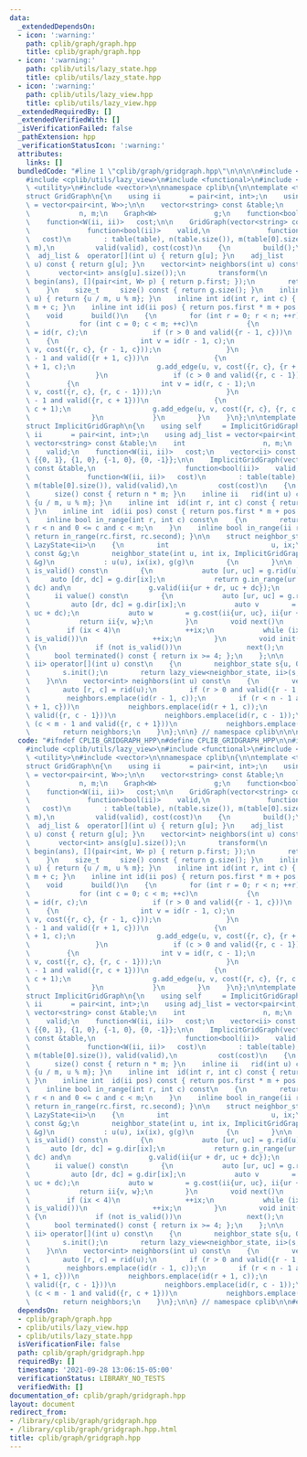```yaml
---
data:
  _extendedDependsOn:
  - icon: ':warning:'
    path: cplib/graph/graph.hpp
    title: cplib/graph/graph.hpp
  - icon: ':warning:'
    path: cplib/utils/lazy_state.hpp
    title: cplib/utils/lazy_state.hpp
  - icon: ':warning:'
    path: cplib/utils/lazy_view.hpp
    title: cplib/utils/lazy_view.hpp
  _extendedRequiredBy: []
  _extendedVerifiedWith: []
  _isVerificationFailed: false
  _pathExtension: hpp
  _verificationStatusIcon: ':warning:'
  attributes:
    links: []
  bundledCode: "#line 1 \"cplib/graph/gridgraph.hpp\"\n\n\n\n#include <cplib/graph/graph>\n\
    #include <cplib/utils/lazy_view>\n#include <functional>\n#include <string>\n#include\
    \ <utility>\n#include <vector>\n\nnamespace cplib\n{\n\ntemplate <typename W>\n\
    struct GridGraph\n{\n    using ii       = pair<int, int>;\n    using adj_list\
    \ = vector<pair<int, W>>;\n\n    vector<string> const &table;\n    int       \
    \            n, m;\n    Graph<W>              g;\n    function<bool(ii)>    valid;\n\
    \    function<W(ii, ii)>   cost;\n\n    GridGraph(vector<string> const &table,\n\
    \              function<bool(ii)>    valid,\n              function<W(ii, ii)>\
    \   cost)\n        : table(table), n(table.size()), m(table[0].size()), g(n *\
    \ m),\n          valid(valid), cost(cost)\n    {\n        build();\n    }\n  \
    \  adj_list &  operator[](int u) { return g[u]; }\n    adj_list    operator[](int\
    \ u) const { return g[u]; }\n    vector<int> neighbors(int u) const\n    {\n \
    \       vector<int> ans(g[u].size());\n        transform(\n            all(g[u]),\
    \ begin(ans), [](pair<int, W> p) { return p.first; });\n        return ans;\n\
    \    }\n    size_t     size() const { return g.size(); }\n    inline ii  rid(int\
    \ u) { return {u / m, u % m}; }\n    inline int id(int r, int c) { return r *\
    \ m + c; }\n    inline int id(ii pos) { return pos.first * m + pos.second; }\n\
    \    void       build()\n    {\n        for (int r = 0; r < n; ++r)\n        {\n\
    \            for (int c = 0; c < m; ++c)\n            {\n                int u\
    \ = id(r, c);\n                if (r > 0 and valid({r - 1, c}))\n            \
    \    {\n                    int v = id(r - 1, c);\n                    g.add_edge(u,\
    \ v, cost({r, c}, {r - 1, c}));\n                }\n                if (r < n\
    \ - 1 and valid({r + 1, c}))\n                {\n                    int v = id(r\
    \ + 1, c);\n                    g.add_edge(u, v, cost({r, c}, {r + 1, c}));\n\
    \                }\n                if (c > 0 and valid({r, c - 1}))\n       \
    \         {\n                    int v = id(r, c - 1);\n                    g.add_edge(u,\
    \ v, cost({r, c}, {r, c - 1}));\n                }\n                if (c < m\
    \ - 1 and valid({r, c + 1}))\n                {\n                    int v = id(r,\
    \ c + 1);\n                    g.add_edge(u, v, cost({r, c}, {r, c + 1}));\n \
    \               }\n            }\n        }\n    }\n};\n\ntemplate <typename W>\n\
    struct ImplicitGridGraph\n{\n    using self     = ImplicitGridGraph<W>;\n    using\
    \ ii       = pair<int, int>;\n    using adj_list = vector<pair<int, W>>;\n   \
    \ vector<string> const &table;\n    int                   n, m;\n    function<bool(ii)>\
    \    valid;\n    function<W(ii, ii)>   cost;\n    vector<ii> const      dir =\
    \ {{0, 1}, {1, 0}, {-1, 0}, {0, -1}};\n\n    ImplicitGridGraph(vector<string>\
    \ const &table,\n                      function<bool(ii)>    valid,\n        \
    \              function<W(ii, ii)>   cost)\n        : table(table), n(table.size()),\
    \ m(table[0].size()), valid(valid),\n          cost(cost)\n    {\n    }\n    size_t\
    \      size() const { return n * m; }\n    inline ii   rid(int u) const { return\
    \ {u / m, u % m}; }\n    inline int  id(int r, int c) const { return r * m + c;\
    \ }\n    inline int  id(ii pos) const { return pos.first * m + pos.second; }\n\
    \    inline bool in_range(int r, int c) const\n    {\n        return 0 <= r and\
    \ r < n and 0 <= c and c < m;\n    }\n    inline bool in_range(ii rc) const {\
    \ return in_range(rc.first, rc.second); }\n\n    struct neighbor_state : public\
    \ LazyState<ii>\n    {\n        int                         u, ix;\n        ImplicitGridGraph<W>\
    \ const &g;\n        neighbor_state(int u, int ix, ImplicitGridGraph<W> const\
    \ &g)\n            : u(u), ix(ix), g(g)\n        {\n        }\n\n        bool\
    \ is_valid() const\n        {\n            auto [ur, uc] = g.rid(u);\n       \
    \     auto [dr, dc] = g.dir[ix];\n            return g.in_range(ur + dr, uc +\
    \ dc) and\n                   g.valid(ii{ur + dr, uc + dc});\n        }\n\n  \
    \      ii value() const\n        {\n            auto [ur, uc] = g.rid(u);\n  \
    \          auto [dr, dc] = g.dir[ix];\n            auto v        = g.id(ur + dr,\
    \ uc + dc);\n            auto w        = g.cost(ii{ur, uc}, ii{ur + dr, uc + dc});\n\
    \            return ii{v, w};\n        }\n        void next()\n        {\n   \
    \         if (ix < 4)\n                ++ix;\n            while (ix < 4 and not\
    \ is_valid())\n                ++ix;\n        }\n        void init()\n       \
    \ {\n            if (not is_valid())\n                next();\n        };\n  \
    \      bool terminated() const { return ix >= 4; };\n    };\n\n    lazy_view<neighbor_state,\
    \ ii> operator[](int u) const\n    {\n        neighbor_state s{u, 0, *this};\n\
    \        s.init();\n        return lazy_view<neighbor_state, ii>(s, s.terminated());\n\
    \    }\n\n    vector<int> neighbors(int u) const\n    {\n        vector<int> neighbors;\n\
    \        auto [r, c] = rid(u);\n        if (r > 0 and valid({r - 1, c}))\n   \
    \         neighbors.emplace(id(r - 1, c));\n        if (r < n - 1 and valid({r\
    \ + 1, c}))\n            neighbors.emplace(id(r + 1, c));\n        if (c > 0 and\
    \ valid({r, c - 1}))\n            neighbors.emplace(id(r, c - 1));\n        if\
    \ (c < m - 1 and valid({r, c + 1}))\n            neighbors.emplace(id(r, c + 1));\n\
    \        return neighbors;\n    }\n};\n\n} // namespace cplib\n\n\n"
  code: "#ifndef CPLIB_GRIDGRAPH_HPP\n#define CPLIB_GRIDGRAPH_HPP\n\n#include <cplib/graph/graph>\n\
    #include <cplib/utils/lazy_view>\n#include <functional>\n#include <string>\n#include\
    \ <utility>\n#include <vector>\n\nnamespace cplib\n{\n\ntemplate <typename W>\n\
    struct GridGraph\n{\n    using ii       = pair<int, int>;\n    using adj_list\
    \ = vector<pair<int, W>>;\n\n    vector<string> const &table;\n    int       \
    \            n, m;\n    Graph<W>              g;\n    function<bool(ii)>    valid;\n\
    \    function<W(ii, ii)>   cost;\n\n    GridGraph(vector<string> const &table,\n\
    \              function<bool(ii)>    valid,\n              function<W(ii, ii)>\
    \   cost)\n        : table(table), n(table.size()), m(table[0].size()), g(n *\
    \ m),\n          valid(valid), cost(cost)\n    {\n        build();\n    }\n  \
    \  adj_list &  operator[](int u) { return g[u]; }\n    adj_list    operator[](int\
    \ u) const { return g[u]; }\n    vector<int> neighbors(int u) const\n    {\n \
    \       vector<int> ans(g[u].size());\n        transform(\n            all(g[u]),\
    \ begin(ans), [](pair<int, W> p) { return p.first; });\n        return ans;\n\
    \    }\n    size_t     size() const { return g.size(); }\n    inline ii  rid(int\
    \ u) { return {u / m, u % m}; }\n    inline int id(int r, int c) { return r *\
    \ m + c; }\n    inline int id(ii pos) { return pos.first * m + pos.second; }\n\
    \    void       build()\n    {\n        for (int r = 0; r < n; ++r)\n        {\n\
    \            for (int c = 0; c < m; ++c)\n            {\n                int u\
    \ = id(r, c);\n                if (r > 0 and valid({r - 1, c}))\n            \
    \    {\n                    int v = id(r - 1, c);\n                    g.add_edge(u,\
    \ v, cost({r, c}, {r - 1, c}));\n                }\n                if (r < n\
    \ - 1 and valid({r + 1, c}))\n                {\n                    int v = id(r\
    \ + 1, c);\n                    g.add_edge(u, v, cost({r, c}, {r + 1, c}));\n\
    \                }\n                if (c > 0 and valid({r, c - 1}))\n       \
    \         {\n                    int v = id(r, c - 1);\n                    g.add_edge(u,\
    \ v, cost({r, c}, {r, c - 1}));\n                }\n                if (c < m\
    \ - 1 and valid({r, c + 1}))\n                {\n                    int v = id(r,\
    \ c + 1);\n                    g.add_edge(u, v, cost({r, c}, {r, c + 1}));\n \
    \               }\n            }\n        }\n    }\n};\n\ntemplate <typename W>\n\
    struct ImplicitGridGraph\n{\n    using self     = ImplicitGridGraph<W>;\n    using\
    \ ii       = pair<int, int>;\n    using adj_list = vector<pair<int, W>>;\n   \
    \ vector<string> const &table;\n    int                   n, m;\n    function<bool(ii)>\
    \    valid;\n    function<W(ii, ii)>   cost;\n    vector<ii> const      dir =\
    \ {{0, 1}, {1, 0}, {-1, 0}, {0, -1}};\n\n    ImplicitGridGraph(vector<string>\
    \ const &table,\n                      function<bool(ii)>    valid,\n        \
    \              function<W(ii, ii)>   cost)\n        : table(table), n(table.size()),\
    \ m(table[0].size()), valid(valid),\n          cost(cost)\n    {\n    }\n    size_t\
    \      size() const { return n * m; }\n    inline ii   rid(int u) const { return\
    \ {u / m, u % m}; }\n    inline int  id(int r, int c) const { return r * m + c;\
    \ }\n    inline int  id(ii pos) const { return pos.first * m + pos.second; }\n\
    \    inline bool in_range(int r, int c) const\n    {\n        return 0 <= r and\
    \ r < n and 0 <= c and c < m;\n    }\n    inline bool in_range(ii rc) const {\
    \ return in_range(rc.first, rc.second); }\n\n    struct neighbor_state : public\
    \ LazyState<ii>\n    {\n        int                         u, ix;\n        ImplicitGridGraph<W>\
    \ const &g;\n        neighbor_state(int u, int ix, ImplicitGridGraph<W> const\
    \ &g)\n            : u(u), ix(ix), g(g)\n        {\n        }\n\n        bool\
    \ is_valid() const\n        {\n            auto [ur, uc] = g.rid(u);\n       \
    \     auto [dr, dc] = g.dir[ix];\n            return g.in_range(ur + dr, uc +\
    \ dc) and\n                   g.valid(ii{ur + dr, uc + dc});\n        }\n\n  \
    \      ii value() const\n        {\n            auto [ur, uc] = g.rid(u);\n  \
    \          auto [dr, dc] = g.dir[ix];\n            auto v        = g.id(ur + dr,\
    \ uc + dc);\n            auto w        = g.cost(ii{ur, uc}, ii{ur + dr, uc + dc});\n\
    \            return ii{v, w};\n        }\n        void next()\n        {\n   \
    \         if (ix < 4)\n                ++ix;\n            while (ix < 4 and not\
    \ is_valid())\n                ++ix;\n        }\n        void init()\n       \
    \ {\n            if (not is_valid())\n                next();\n        };\n  \
    \      bool terminated() const { return ix >= 4; };\n    };\n\n    lazy_view<neighbor_state,\
    \ ii> operator[](int u) const\n    {\n        neighbor_state s{u, 0, *this};\n\
    \        s.init();\n        return lazy_view<neighbor_state, ii>(s, s.terminated());\n\
    \    }\n\n    vector<int> neighbors(int u) const\n    {\n        vector<int> neighbors;\n\
    \        auto [r, c] = rid(u);\n        if (r > 0 and valid({r - 1, c}))\n   \
    \         neighbors.emplace(id(r - 1, c));\n        if (r < n - 1 and valid({r\
    \ + 1, c}))\n            neighbors.emplace(id(r + 1, c));\n        if (c > 0 and\
    \ valid({r, c - 1}))\n            neighbors.emplace(id(r, c - 1));\n        if\
    \ (c < m - 1 and valid({r, c + 1}))\n            neighbors.emplace(id(r, c + 1));\n\
    \        return neighbors;\n    }\n};\n\n} // namespace cplib\n\n#endif // CPLIB_GRIDGRAPH_HPP\n"
  dependsOn:
  - cplib/graph/graph.hpp
  - cplib/utils/lazy_view.hpp
  - cplib/utils/lazy_state.hpp
  isVerificationFile: false
  path: cplib/graph/gridgraph.hpp
  requiredBy: []
  timestamp: '2021-09-28 13:06:15-05:00'
  verificationStatus: LIBRARY_NO_TESTS
  verifiedWith: []
documentation_of: cplib/graph/gridgraph.hpp
layout: document
redirect_from:
- /library/cplib/graph/gridgraph.hpp
- /library/cplib/graph/gridgraph.hpp.html
title: cplib/graph/gridgraph.hpp
---
```

